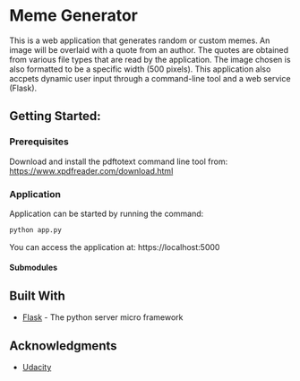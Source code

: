 # Meme Generator

This is a web application that generates random or custom memes. An image will be overlaid with a quote from an author. The quotes are obtained from various file types that are read by the application. The image chosen is also formatted to be a specific width (500 pixels). This application also accpets dynamic user input through a command-line tool and a web service (Flask).

## Getting Started:

### Prerequisites

Download and install the pdftotext command line tool from: https://www.xpdfreader.com/download.html

### Application

Application can be started by running the command:
```bash
python app.py
```

You can access the application at: https://localhost:5000

#### Submodules



## Built With

* [Flask](http://flask.pocoo.org/) - The python server micro framework

## Acknowledgments

* [Udacity](https://www.udacity.com/)
